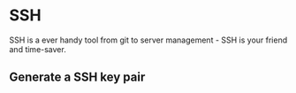 # SSH
SSH is a ever handy tool from git to server management - SSH is your friend and time-saver.

## Generate a SSH key pair
